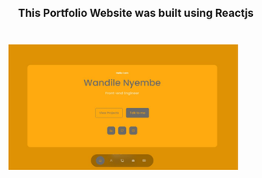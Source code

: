 <section align="center" style="display:flex; flex-direction:column; gap:2rem;">
  <h2>This Portfolio Website was built using Reactjs</h2>
  
  <img src="src/images/images/Software Engineering portfolio.jpg" alt="" style="width:90%; height:90%;"/>
</section>
